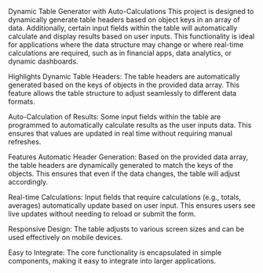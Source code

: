 Dynamic Table Generator with Auto-Calculations
This project is designed to dynamically generate table headers based on object keys in an array of data. Additionally, certain input fields within the table will automatically calculate and display results based on user inputs. This functionality is ideal for applications where the data structure may change or where real-time calculations are required, such as in financial apps, data analytics, or dynamic dashboards.

Highlights
Dynamic Table Headers:
The table headers are automatically generated based on the keys of objects in the provided data array. This feature allows the table structure to adjust seamlessly to different data formats.

Auto-Calculation of Results:
Some input fields within the table are programmed to automatically calculate results as the user inputs data. This ensures that values are updated in real time without requiring manual refreshes.

Features
Automatic Header Generation:
Based on the provided data array, the table headers are dynamically generated to match the keys of the objects. This ensures that even if the data changes, the table will adjust accordingly.

Real-time Calculations:
Input fields that require calculations (e.g., totals, averages) automatically update based on user input. This ensures users see live updates without needing to reload or submit the form.

Responsive Design:
The table adjusts to various screen sizes and can be used effectively on mobile devices.

Easy to Integrate:
The core functionality is encapsulated in simple components, making it easy to integrate into larger applications.

